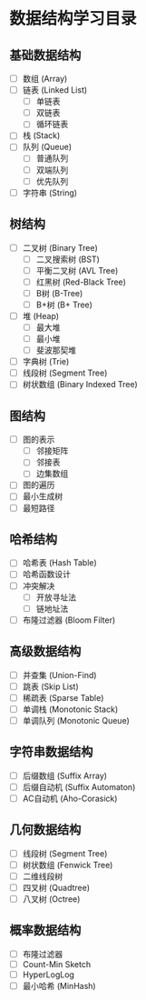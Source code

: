 # 数据结构学习目录

## 基础数据结构
- [ ] 数组 (Array)
- [ ] 链表 (Linked List)
  - [ ] 单链表
  - [ ] 双链表
  - [ ] 循环链表
- [ ] 栈 (Stack)
- [ ] 队列 (Queue)
  - [ ] 普通队列
  - [ ] 双端队列
  - [ ] 优先队列
- [ ] 字符串 (String)

## 树结构
- [ ] 二叉树 (Binary Tree)
  - [ ] 二叉搜索树 (BST)
  - [ ] 平衡二叉树 (AVL Tree)
  - [ ] 红黑树 (Red-Black Tree)
  - [ ] B树 (B-Tree)
  - [ ] B+树 (B+ Tree)
- [ ] 堆 (Heap)
  - [ ] 最大堆
  - [ ] 最小堆
  - [ ] 斐波那契堆
- [ ] 字典树 (Trie)
- [ ] 线段树 (Segment Tree)
- [ ] 树状数组 (Binary Indexed Tree)

## 图结构
- [ ] 图的表示
  - [ ] 邻接矩阵
  - [ ] 邻接表
  - [ ] 边集数组
- [ ] 图的遍历
- [ ] 最小生成树
- [ ] 最短路径

## 哈希结构
- [ ] 哈希表 (Hash Table)
- [ ] 哈希函数设计
- [ ] 冲突解决
  - [ ] 开放寻址法
  - [ ] 链地址法
- [ ] 布隆过滤器 (Bloom Filter)

## 高级数据结构
- [ ] 并查集 (Union-Find)
- [ ] 跳表 (Skip List)
- [ ] 稀疏表 (Sparse Table)
- [ ] 单调栈 (Monotonic Stack)
- [ ] 单调队列 (Monotonic Queue)

## 字符串数据结构
- [ ] 后缀数组 (Suffix Array)
- [ ] 后缀自动机 (Suffix Automaton)
- [ ] AC自动机 (Aho-Corasick)

## 几何数据结构
- [ ] 线段树 (Segment Tree)
- [ ] 树状数组 (Fenwick Tree)
- [ ] 二维线段树
- [ ] 四叉树 (Quadtree)
- [ ] 八叉树 (Octree)

## 概率数据结构
- [ ] 布隆过滤器
- [ ] Count-Min Sketch
- [ ] HyperLogLog
- [ ] 最小哈希 (MinHash) 